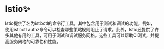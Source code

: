 # Istio✨

Istio提供了名为istioctl的命令行工具，其中包含用于测试和调试的功能，例如，使用istioctl authz命令可以检查哪些策略规则阻止了请求。此外，Istio还提供了许多其他有用的工具，可用于测试和调试服务网格。这些工具可以帮助CI测试，并提高服务网格的可靠性和性能。